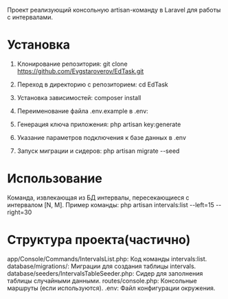 
Проект реализующий консольную artisan-команду в Laravel для работы с интервалами.

# Установка

1. Клонирование репозитория:
git clone https://github.com/Evgstaroverov/EdTask.git

2.  Переход в директорию с репозиторием:
cd EdTask

3. Установка зависимостей:
composer install

4. Переименование файла .env.example в .env:

5. Генерация ключа приложения:
php artisan key:generate

6. Указание параметров подключения к базе данных в .env

7. Запуск миграции и сидеров:
php artisan migrate --seed


# Использование

Команда, извлекающая из БД интервалы, пересекающиеся с интервалом [N, M].
Пример команды:
php artisan intervals:list --left=15 --right=30



# Структура проекта(частично)

app/Console/Commands/IntervalsList.php: Код команды intervals:list.
database/migrations/: Миграции для создания таблицы intervals.
database/seeders/IntervalsTableSeeder.php: Сидер для заполнения таблицы случайными данными.
routes/console.php: Консольные маршруты (если используются).
.env: Файл конфигурации окружения.


